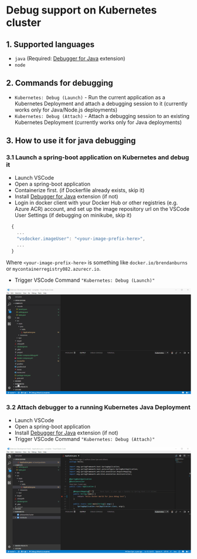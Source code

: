 # Debug support on Kubernetes cluster

## 1. Supported languages
   * `java` (Required: [Debugger for Java](https://marketplace.visualstudio.com/items?itemName=vscjava.vscode-java-debug) extension)
   * `node`

## 2. Commands for debugging
   * `Kubernetes: Debug (Launch)` - Run the current application as a Kubernetes Deployment and attach a debugging session to it (currently works only for Java/Node.js deployments)
   * `Kubernetes: Debug (Attach)` - Attach a debugging session to an existing Kubernetes Deployment (currently works only for Java deployments)

## 3. How to use it for java debugging
### 3.1 Launch a spring-boot application on Kubernetes and debug it
   * Launch VSCode
   * Open a spring-boot application
   * Containerize first. (if Dockerfile already exists, skip it)
   * Install [Debugger for Java](https://marketplace.visualstudio.com/items?itemName=vscjava.vscode-java-debug) extension (if not)
   * Login in docker client with your Docker Hub or other registries (e.g. Azure ACR) account, and set up the image repository url on the VSCode User Settings (if debugging on minikube, skip it)
```javascript
  {
    ...
    "vsdocker.imageUser": "<your-image-prefix-here>",
    ...
  }
```
Where `<your-image-prefix-here>` is something like `docker.io/brendanburns` or `mycontainerregistry082.azurecr.io`.
   * Trigger VSCode Command `"Kubernetes: Debug (Launch)"`

![launch java debug on minikube](./images/launch-java-debug.gif)

### 3.2 Attach debugger to a running Kubernetes Java Deployment
   * Launch VSCode
   * Open a spring-boot application
   * Install [Debugger for Java](https://marketplace.visualstudio.com/items?itemName=vscjava.vscode-java-debug) extension (if not)
   * Trigger VSCode Command `"Kubernetes: Debug (Attach)"`

![attach java debug](./images/attach-java-debug.gif)
